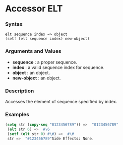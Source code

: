 <!-- Generated on 05/10/2020 by https://github.com/anto2oo/clhs-evolved -->

# Accessor ELT

### Syntax
`elt sequence index => object`  
`(setf (elt sequence index) new-object)`  


### Arguments and Values
- **sequence** : a proper sequence.   
- **index** : a valid sequence index for sequence.   
- **object** : an object.   
- **new-object** : an object.   


### Description
Accesses the element of sequence specified by index.



### Examples
```lisp 
(setq str (copy-seq "0123456789")) =>  "0123456789"
 (elt str 6) =>  #\6
 (setf (elt str 0) #\#) =>  #\#
 str =>  "#123456789"Side Effects: None.
```
